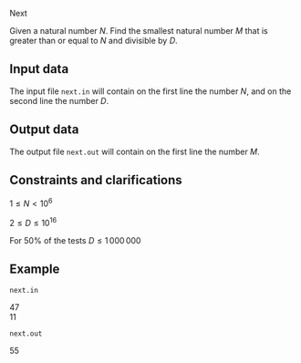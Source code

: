 Next

Given a natural number $N$. Find the smallest natural number $M$ that is greater than or equal to $N$ and divisible by $D$.

## Input data

The input file `next.in` will contain on the first line the number $N$, and on the second line the number $D$.

## Output data

The output file `next.out` will contain on the first line the number $M$.

## Constraints and clarifications

$1 \leq N < 10^6$

$2 \leq D \leq 10^{16}$

For 50% of the tests $D \leq 1\,000\,000$

## Example

`next.in`

$47$  
$11$  

`next.out`

$55$